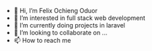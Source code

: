 - 👋 Hi, I’m Felix Ochieng Oduor
- 👀 I’m interested in full stack web development
- 🌱 I’m currently doing projects in laravel
- 💞️ I’m looking to collaborate on ...
- 📫 How to reach me 

<!---
FelixOchieng/FelixOchieng is a ✨ special ✨ repository because its `README.md` (this file) appears on your GitHub profile.
You can click the Preview link to take a look at your changes.
--->
